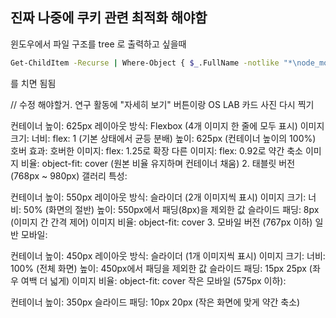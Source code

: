 ## 진짜 나중에 쿠키 관련 최적화 해야함

윈도우에서 파일 구조를 tree 로 출력하고 싶을때

```Bash
Get-ChildItem -Recurse | Where-Object { $_.FullName -notlike "*\node_modules*" } | ForEach-Object { $_.FullName.Substring($PWD.Path.Length) } | Sort-Object | ForEach-Object { $_ -replace "\\", "/" -replace "/", (" " * ($_.Split("/").Count - 1) + "|--") }
```

를 치면 됨됨

// 수정 해야할거.
연구 활동에 "자세히 보기" 버튼이랑 OS LAB 카드 사진 다시 찍기

컨테이너 높이: 625px
레이아웃 방식: Flexbox (4개 이미지 한 줄에 모두 표시)
이미지 크기:
너비: flex: 1 (기본 상태에서 균등 분배)
높이: 625px (컨테이너 높이의 100%)
호버 효과:
호버한 이미지: flex: 1.25로 확장
다른 이미지: flex: 0.92로 약간 축소
이미지 비율: object-fit: cover (원본 비율 유지하며 컨테이너 채움) 2. 태블릿 버전 (768px ~ 980px)
갤러리 특성:

컨테이너 높이: 550px
레이아웃 방식: 슬라이더 (2개 이미지씩 표시)
이미지 크기:
너비: 50% (화면의 절반)
높이: 550px에서 패딩(8px)을 제외한 값
슬라이드 패딩: 8px (이미지 간 간격 제어)
이미지 비율: object-fit: cover 3. 모바일 버전 (767px 이하)
일반 모바일:

컨테이너 높이: 450px
레이아웃 방식: 슬라이더 (1개 이미지씩 표시)
이미지 크기:
너비: 100% (전체 화면)
높이: 450px에서 패딩을 제외한 값
슬라이드 패딩: 15px 25px (좌우 여백 더 넓게)
이미지 비율: object-fit: cover
작은 모바일 (575px 이하):

컨테이너 높이: 350px
슬라이드 패딩: 10px 20px (작은 화면에 맞게 약간 축소)
